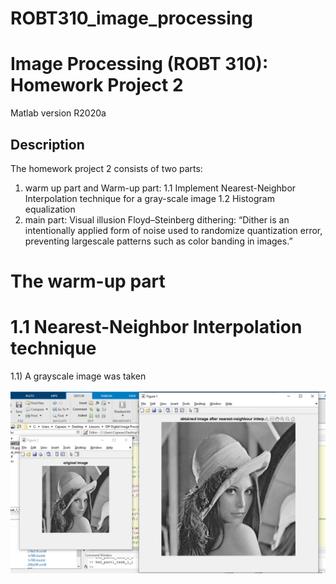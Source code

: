 # ROBT310_image_processing

# Image Processing (ROBT 310): Homework Project 2
Matlab version R2020a
## Description
The homework project 2 consists of two parts: 
1) warm up part and
 Warm-up part:
 1.1 Implement Nearest-Neighbor Interpolation technique for a gray-scale image
 1.2 Histogram equalization 
2) main part:
 Visual illusion
 Floyd–Steinberg dithering:
 “Dither is an intentionally applied form of noise used to randomize quantization error, preventing largescale patterns such as color banding in images.”

# The warm-up part 
# 1.1 Nearest-Neighbor Interpolation technique
1.1) A grayscale image was taken

![Figure 1. Part 1: 1.1](part1_task1_1.PNG)
